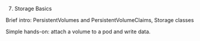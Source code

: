 7. Storage Basics

Brief intro: PersistentVolumes and PersistentVolumeClaims, Storage classes

Simple hands-on: attach a volume to a pod and write data.